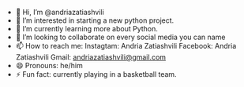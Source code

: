 - 👋 Hi, I’m @andriazatiashvili
- 👀 I’m interested in starting a new python project.
- 🌱 I’m currently learning more about Python.
- 💞️ I’m looking to collaborate on every social media you can name
- 📫 How to reach me: Instagtam: Andria Zatiashvili  Facebook: Andria Zatiashvili Gmail: andriazatiashvili@gmail.com
- 😄 Pronouns: he/him 
- ⚡ Fun fact: currently playing in a basketball team.

<!---
andriazatiashvili/andriazatiashvili is a ✨ special ✨ repository because its `README.md` (this file) appears on your GitHub profile.
You can click the Preview link to take a look at your changes.
--->
